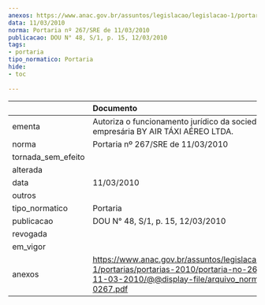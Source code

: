 ```yaml
---
anexos: https://www.anac.gov.br/assuntos/legislacao/legislacao-1/portarias/portarias-2010/portaria-no-267-sre-de-11-03-2010/@@display-file/arquivo_norma/PA2010-0267.pdf
data: 11/03/2010
norma: Portaria nº 267/SRE de 11/03/2010
publicacao: DOU N° 48, S/1, p. 15, 12/03/2010
tags:
- portaria
tipo_normatico: Portaria
hide: 
- toc 
 
---
```


|                    | Documento                                                                                                                                                        |
|:-------------------|:-----------------------------------------------------------------------------------------------------------------------------------------------------------------|
| ementa             | Autoriza o funcionamento jurídico da sociedade empresária BY AIR TÁXI AÉREO LTDA.                                                                                |
| norma              | Portaria nº 267/SRE de 11/03/2010                                                                                                                                |
| tornada_sem_efeito |                                                                                                                                                                  |
| alterada           |                                                                                                                                                                  |
| data               | 11/03/2010                                                                                                                                                       |
| outros             |                                                                                                                                                                  |
| tipo_normatico     | Portaria                                                                                                                                                         |
| publicacao         | DOU N° 48, S/1, p. 15, 12/03/2010                                                                                                                                |
| revogada           |                                                                                                                                                                  |
| em_vigor           |                                                                                                                                                                  |
| anexos             | https://www.anac.gov.br/assuntos/legislacao/legislacao-1/portarias/portarias-2010/portaria-no-267-sre-de-11-03-2010/@@display-file/arquivo_norma/PA2010-0267.pdf |